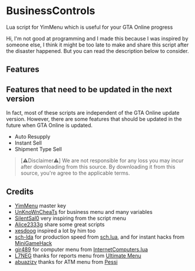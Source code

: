 # BusinessControls
Lua script for YimMenu which is useful for your GTA Online progress

Hi, I'm not good at programming and I made this because I was inspired by someone else, I think it might be too late to make and share this script after the disaster happened. But you can read the description below to consider.

## Features




## Features that need to be updated in the next version

In fact, most of these scripts are independent of the GTA Online update version. However, there are some features that should be updated in the future when GTA Online is updated.

- Auto Resupply
- Instant Sell
- Shipment Type Sell

> [⚠︎Disclaimer⚠︎]
> We are not responsible for any loss you may incur after downloading from this source.
> By downloading it from this source, you're agree to the applicable terms.

## Credits

- [YimMenu](https://www.github.com/YimMenu/YimMenu) master key
- [UnKnoWnCheaTs](https://www.unknowncheats.me/forum/grand-theft-auto-v/500059-globals-locals-discussion-read-page-1-a.html) for business menu and many variables
- [SilentSal0](https://www.github.com/SilentSal0) very inspiring from the script menu
- [Alice2333g](https://www.github.com/Alice2333g) share some great scripts
- [xesdoog](https://www.github.com/xesdoog) inspired a lot by him too
- [sch-lda](https://www.github.com/sch-lda) for production speed from [sch.lua](https://github.com/sch-lda/SCH-LUA-YIMMENU), and for instant hacks from [MiniGameHack](https://www.github.com/YimMenu-Lua/MiniGameHack)
- [gir489](https://www.github.com/gir489returns) for computer menu from [InternetComputers.lua](https://github.com/YimMenu-Lua/Internet)
- [L7NEG](https://www.github.com/L7NEG) thanks for reports menu from [Ultimate Menu](https://www.unknowncheats.me/forum/grand-theft-auto-v/565688-1-64-ultimate-unlocker.html)
- [abuazizv](https://www.github.com/abuazizv) thanks for ATM menu from [Pessi](https://www.github.com/YimMenu-Lua/Pessi)
